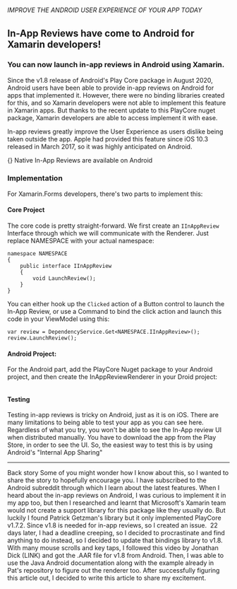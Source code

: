 ###### IMPROVE THE ANDROID USER EXPERIENCE OF YOUR APP TODAY
## In-App Reviews have come to Android for Xamarin developers!
### You can now launch in-app reviews in Android using Xamarin.

Since the v1.8 release of Android's Play Core package in August 2020, Android users have been able to provide in-app reviews on Android for apps that implemented it. However, there were no binding libraries created for this, and so Xamarin developers were not able to implement this feature in Xamarin apps. But thanks to the recent update to this PlayCore nuget package, Xamarin developers are able to access implement it with ease.

In-app reviews greatly improve the User Experience as users dislike being taken outside the app. Apple had provided this feature since iOS 10.3 released in March 2017, so it was highly anticipated on Android.

{}
Native In-App Reviews are available on Android 

### Implementation

For Xamarin.Forms developers, there's two parts to implement this:

#### Core Project

The core code is pretty straight-forward. We first create an `IInAppReview` Interface through which we will communicate with the Renderer. Just replace NAMESPACE with your actual namespace:
```
namespace NAMESPACE
{
    public interface IInAppReview
    {
        void LaunchReview();
    }
}
```
You can either hook up the `Clicked` action of a Button control to launch the In-App Review, or use a Command to bind the click action and launch this code in your ViewModel using this:
```
var review = DependencyService.Get<NAMESPACE.IInAppReview>();
review.LaunchReview();
```

#### Android Project:
For the Android part, add the PlayCore Nuget package to your Android project, and then create the InAppReviewRenderer in your Droid project:
```
```

#### Testing
Testing in-app reviews is tricky on Android, just as it is on iOS. There are many limitations to being able to test your app as you can see here. Regardless of what you try, you won't be able to see the In-App review UI when distributed manually. You have to download the app from the Play Store, in order to see the UI. So, the easiest way to test this is by using Android's "Internal App Sharing"


---

Back story
Some of you might wonder how  I know about this, so I wanted to share the story to hopefully encourage you. I have subscribed to the Android subreddit through which I learn about the latest features. When I heard about the in-app reviews on Android, I was curious to implement it in my app too, but then I researched and learnt that Microsoft's Xamarin team would not create a support library for this package like they usually do. But luckily I found Patrick Getzman's library but it only implemented PlayCore v1.7.2. Since v1.8 is needed for in-app reviews, so I created an issue. 
22 days later, I had a deadline creeping, so I decided to procrastinate and find anything to do instead, so I decided to update that bindings library to v1.8. With many mouse scrolls and key taps, I followed this video by Jonathan Dick (LINK) and got the .AAR file for v1.8 from Android. Then, I was able to use the Java Android documentation along with the example already in Pat's repository to figure out the renderer too. After successfully figuring this article out, I decided to write this article to share my excitement.
